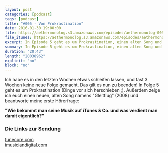 ```yaml
---
layout: post
categories: [podcast]
tags: [podcast]
title: "#005 - Von Prokrastination"
date: 2016-01-30 19:00:00
file: https://aethermonolog.s3.amazonaws.com/episodes/aethermonolog-005.mp3
file_itunes: https://aethermonolog.s3.amazonaws.com/episodes/aethermonolog-005.m4a
excerpt: In Episode 5 geht es um Prokrastination, einen alten Song und die Frage, wie man Musik zu iTunes, Spotify und Co. bringt - und was man damit eigentlich verdient...
summary: In Episode 5 geht es um Prokrastination, einen alten Song und die Frage, wie man Musik zu iTunes, Spotify und Co. bringt - und was man damit eigentlich verdient...
duration: "20:43"
length: "20038962"
explicit: "no"
block: "no"
---
```


Ich habe es in den letzten Wochen etwas schleifen lassen, und fast 3 Wochen keine neue Folge gemacht. Das gilt es nun zu beenden! In Folge 5 geht es um Prokrastination (Dinge vor sich herschieben ;). Außerdem zeige ich euch einen neuen, alten Song namens "Gleitflug" (2008) und beantworte meine erste Hörerfrage:

<strong>"Wie bekommt man seine Musik auf iTunes & Co. und was verdient man damit eigentlich?"</strong>

### Die Links zur Sendung

<a href="http://tunecore.com">tunecore.com</a><br />
<a href="http://www.imusiciandigital.com/de/">imusiciandigital.com</a><br />
